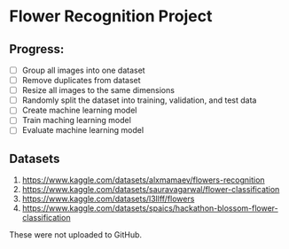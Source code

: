 # Flower Recognition Project

## Progress:
- [ ] Group all images into one dataset
- [ ] Remove duplicates from dataset
- [ ] Resize all images to the same dimensions
- [ ] Randomly split the dataset into training, validation, and test data
- [ ] Create machine learning model
- [ ] Train maching learning model
- [ ] Evaluate machine learning model

## Datasets
1. https://www.kaggle.com/datasets/alxmamaev/flowers-recognition
2. https://www.kaggle.com/datasets/sauravagarwal/flower-classification
3. https://www.kaggle.com/datasets/l3llff/flowers
4. https://www.kaggle.com/datasets/spaics/hackathon-blossom-flower-classification

These were not uploaded to GitHub.